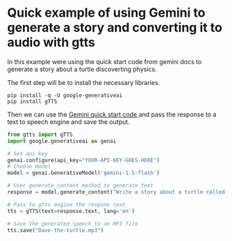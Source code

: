 # Quick example of using Gemini to generate a story and converting it to audio with gtts
In this example were using the quick start code from gemini docs to generate a story about a turtle discoverting physics.

The first step will be to install the necessary libraries.
```console
pip install -q -U google-generativeai
pip install gTTS
````
Then we can use the  <a href= "https://ai.google.dev/gemini-api/docs/quickstart?lang=python"> Gemini quick start code </a> and pass the response to a text to speech engine and save the output.

```python
from gtts import gTTS
import google.generativeai as genai

# Set api key
genai.configure(api_key="YOUR-API-KEY-GOES-HERE")
# Choose model
model = genai.GenerativeModel('gemini-1.5-flash')

# User generate_content method to generate text
response = model.generate_content("Write a story about a turtle called Dave discovering physics laws.")

# Pass to gtts engine the respone text
tts = gTTS(text=response.text, lang='en')

# Save the generated speech to an MP3 file
tts.save("Dave-the-turtle.mp3")
````
